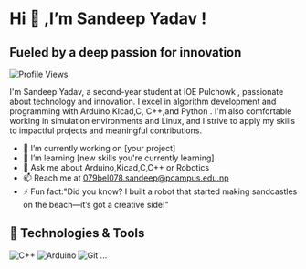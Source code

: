 # Hi 👋 ,I’m Sandeep Yadav !
<u> </U>
## Fueled by a deep passion for innovation

![Profile Views](https://komarev.com/ghpvc/?username=sandeep079&color=blue)


I'm Sandeep Yadav, a second-year student at IOE Pulchowk , passionate about technology and innovation. I excel in algorithm development and programming with  Arduino,KIcad,C,  C++,and Python . I'm also comfortable working in simulation environments and Linux, and I strive to apply my skills to impactful projects and meaningful contributions.

- 🔭 I’m currently working on [your project]
- 🌱 I’m learning [new skills you're currently learning]
- 💬 Ask me about Arduino,Kicad,C,C++ or Robotics
- 📫 Reach me at [079bel078.sandeep@pcampus.edu.np](mailto:079bel078.sandeep@pcampus.edu.np)
- ⚡ Fun fact:"Did you know? I built a robot that started making sandcastles on the beach—it’s got a creative side!"


## 🔧 Technologies & Tools

![C++](https://img.shields.io/badge/-C++-00599C?style=flat&logo=cplusplus&logoColor=white)
![Arduino](https://img.shields.io/badge/-Arduino-00979D?style=flat&logo=arduino&logoColor=white)
![Git](https://img.shields.io/badge/-Git-F05032?style=flat&logo=git&logoColor=white)
...
